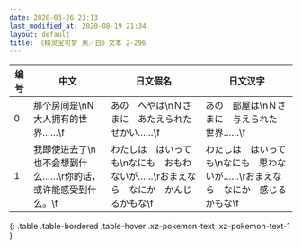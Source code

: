 ```yaml
---
date: 2020-03-26 23:13
last_modified_at: 2020-08-19 21:34
layout: default
title: 《精灵宝可梦 黑／白》文本 2-296
---
```

| 编号 | 中文 | 日文假名 | 日文汉字 |
| ---- | ---- | ---- | --- |
| 0 | 那个房间是\nN大人拥有的世界……\f | あの　へやは\nＮさまに　あたえられた　せかい……\f | あの　部屋は\nＮさまに　与えられた　世界……\f |
| 1 | 我即使进去了\n也不会想到什么……\r你的话，或许能感受到什么。\f | わたしは　はいっても\nなにも　おもわないが……\rおまえなら　なにか　かんじるかもな\f | わたしは　はいっても\nなにも　思わないが……\rおまえなら　なにか　感じるかもな\f |
{: .table .table-bordered .table-hover .xz-pokemon-text .xz-pokemon-text-1 }